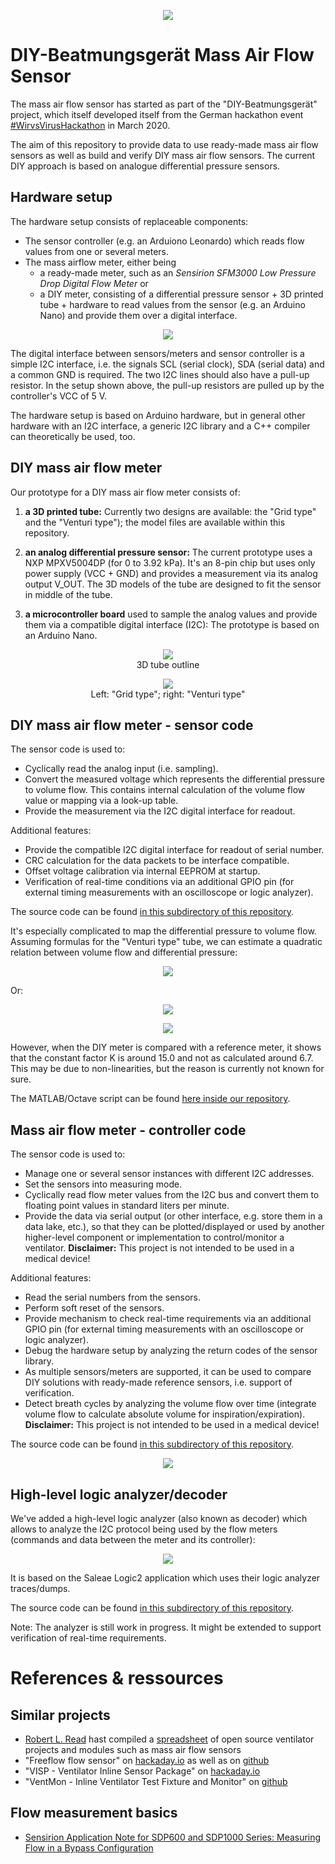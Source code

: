 <p align="center">
  <img src="../../../images/logo.png">
</p>

# DIY-Beatmungsgerät Mass Air Flow Sensor

The mass air flow sensor has started as part of the "DIY-Beatmungsgerät" project, which itself developed itself from the German hackathon event [#WirvsVirusHackathon](https://wirvsvirushackathon.org/) in March 2020.

The aim of this repository to provide data to use ready-made mass air flow sensors as well as build and verify DIY mass air flow sensors. The current DIY approach is based on analogue differential pressure sensors.

## Hardware setup

The hardware setup consists of replaceable components:

- The sensor controller (e.g. an Arduiono Leonardo) which reads flow values from one or several meters.
- The mass airflow meter, either being
  - a ready-made meter, such as an *Sensirion SFM3000 Low Pressure Drop Digital Flow Meter* or
  - a DIY meter, consisting of a differential pressure sensor + 3D printed tube + hardware to read values from the sensor (e.g. an Arduino Nano) and provide them over a digital interface.

<p align="center">
  <img src="./images/flow-meter-sketch_40p.png">
</p>


The digital interface between sensors/meters and sensor controller is a simple I2C interface, i.e. the signals SCL (serial clock), SDA (serial data) and a common GND is required. The two I2C lines should also have a pull-up resistor. In the setup shown above, the pull-up resistors are pulled up by the controller's VCC of 5 V.

The hardware setup is based on Arduino hardware, but in general other hardware with an I2C interface, a generic I2C library and a C++ compiler can theoretically be used, too.



## DIY mass air flow meter

Our prototype for a DIY mass air flow meter consists of:

1. **a 3D printed tube:**
   Currently two designs are available: the "Grid type" and the "Venturi type"); the model files are available within this repository.

2. **an analog differential pressure sensor:**
   The current prototype uses a NXP MPXV5004DP (for 0 to 3.92 kPa). It's an 8-pin chip but uses only power supply (VCC + GND) and provides a measurement via its analog output V_OUT. The 3D models of the tube are designed to fit the sensor in middle of the tube.

3.  **a microcontroller board** used to sample the analog values and provide them via a compatible digital interface (I2C):
   The prototype is based on an Arduino Nano. 

<p align="center">
  <img src="./images/tube.png"><br />
    3D tube outline
</p>

<p align="center">
  <img src="./images/sensor-tube-types.png"><br />
    Left: "Grid type"; right: "Venturi type"
</p>



## DIY mass air flow meter - sensor code

The sensor code is used to:

- Cyclically read the analog input (i.e. sampling).
- Convert the measured voltage which represents the differential pressure to volume flow.
  This contains internal calculation of the volume flow value or mapping via a look-up table.
- Provide the measurement via the I2C digital interface for readout.

Additional features:

- Provide the compatible I2C digital interface for readout of serial number.
- CRC calculation for the data packets to be interface compatible.
- Offset voltage calibration via internal EEPROM at startup.
- Verification of real-time conditions via an additional GPIO pin (for external timing measurements with an oscilloscope or logic analyzer).

The source code can be found [in this subdirectory of this repository](../sensor-software).



It's especially complicated to map the differential pressure to volume flow. Assuming formulas for the "Venturi type" tube, we can estimate a quadratic relation between volume flow and differential pressure:

<p align="center">
  <img src="./images/dv-dp-formula1.png">
</p>

Or:

<p align="center">
  <img src="./images/dv-dp-formula2.png">
</p>


<p align="center">
  <img src="./images/flow-calculation_60p.png">
</p>

However, when the DIY meter is compared with a reference meter, it shows that the constant factor K is around 15.0 and not as calculated around 6.7. This may be due to non-linearities, but the reason is currently not known for sure.

The MATLAB/Octave script can be found [here inside our repository](../sensor-software/VenturiCalcFlow.m).



## Mass air flow meter - controller code

The sensor code is used to:

- Manage one or several sensor instances with different I2C addresses.
- Set the sensors into measuring mode.
- Cyclically read flow meter values from the I2C bus and convert them to floating point values in standard liters per minute.
- Provide the data via serial output (or other interface, e.g. store them in a data lake, etc.), so that they can be plotted/displayed or used by another higher-level component or implementation to control/monitor a ventilator.
  **Disclaimer:** This project is not intended to be used in a medical device!

Additional features:

- Read the serial numbers from the sensors.
- Perform soft reset of the sensors.
- Provide mechanism to check real-time requirements via an additional GPIO pin (for external timing measurements with an oscilloscope or logic analyzer).
- Debug the hardware setup by analyzing the return codes of the sensor library.
- As multiple sensors/meters are supported, it can be used to compare DIY solutions with ready-made reference sensors, i.e. support of verification.
- Detect breath cycles by analyzing the volume flow over time (integrate volume flow to calculate absolute volume for inspiration/expiration).
  **Disclaimer:** This project is not intended to be used in a medical device!

The source code can be found [in this subdirectory of this repository](../controller-software).

<p align="center">
  <img src="./images/multiple-sensors.png">
</p>


## High-level logic analyzer/decoder

We've added a high-level logic analyzer (also known as decoder) which allows to analyze the I2C protocol being used by the flow meters (commands and data between the meter and its controller):

<p align="center">
  <img src="./images/high-level-logic-analyzer-decoder.png">
</p>
It is based on the Saleae Logic2 application which uses their logic analyzer traces/dumps.

The source code can be found [in this subdirectory of this repository](../sensor-decoder).

Note: The analyzer is still work in progress. It might be extended to support verification of real-time requirements.



# References & ressources

## Similar projects

* [Robert L. Read](https://twitter.com/RobertLeeRead) hast compiled a [spreadsheet](https://docs.google.com/spreadsheets/d/1inYw5H4RiL0AC_J9vPWzJxXCdlkMLPBRdPgEVKF8DZw/edit#gid=1022772303) of open source ventilator projects and modules such as mass air flow sensors
* "Freeflow flow sensor" on [hackaday.io](https://hackaday.io/project/170928-freeflow-flow-sensor) as well as on [github](https://github.com/sglow/freeflow)
* "VISP - Ventilator Inline Sensor Package" on [hackaday.io](https://hackaday.io/project/170622-visp-ventilator-inline-sensor-package)
* "VentMon - Inline Ventilator Test Fixture and Monitor" on [github](https://github.com/PubInv/ventmon-ventilator-inline-test-monitor)

## Flow measurement basics

* [Sensirion Application Note for SDP600 and SDP1000 Series: Measuring Flow in a Bypass Configuration](https://www.sos.sk/a_info/resource/c/sensirion/SDPxxx_Bypass_Configuration.pdf)

